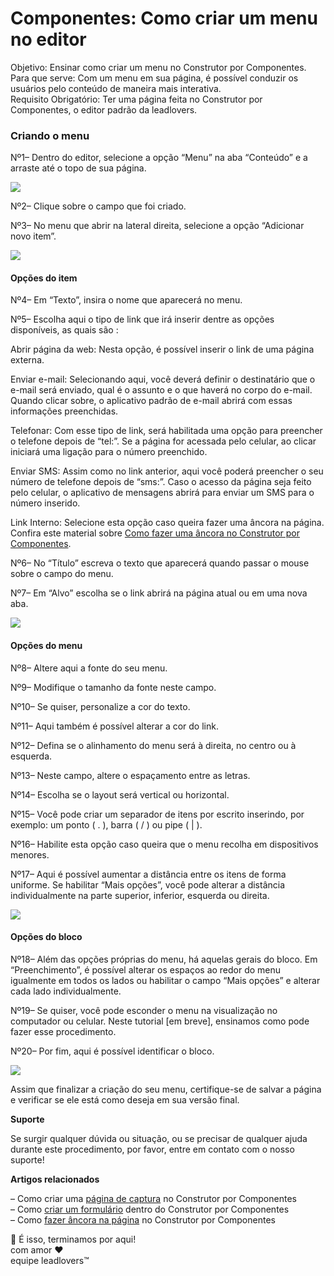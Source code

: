 # Componentes: Como criar um menu no editor

Objetivo: Ensinar como criar um menu no Construtor por Componentes.\
Para que serve: Com um menu em sua página, é possível conduzir os usuários pelo conteúdo de maneira mais interativa.\
Requisito Obrigatório: Ter uma página feita no Construtor por Componentes, o editor padrão da leadlovers.

### Criando o menu <a href="#criando-menu" id="criando-menu"></a>

Nº1– Dentro do editor, selecione a opção “Menu” na aba “Conteúdo” e a arraste até o topo de sua página.

[![](https://legado.leadlovers.site/wp-content/uploads/2021/12/img01-3.png)](https://legado.leadlovers.site/wp-content/uploads/2021/12/img01-3.png)

Nº2– Clique sobre o campo que foi criado.

Nº3– No menu que abrir na lateral direita, selecione a opção “Adicionar novo item”.

[![](https://legado.leadlovers.site/wp-content/uploads/2021/12/img02-3.png)](https://legado.leadlovers.site/wp-content/uploads/2021/12/img02-3.png)

#### Opções do item <a href="#opcoes-item" id="opcoes-item"></a>

Nº4– Em “Texto”, insira o nome que aparecerá no menu.&#x20;

Nº5– Escolha aqui o tipo de link que irá inserir dentre as opções disponíveis, as quais são :

Abrir página da web: Nesta opção, é possível inserir o link de uma página externa.

Enviar e-mail: Selecionando aqui, você deverá definir o destinatário que o e-mail será enviado, qual é o assunto e o que haverá no corpo do e-mail. Quando clicar sobre, o aplicativo padrão de e-mail abrirá com essas informações preenchidas.

Telefonar: Com esse tipo de link, será habilitada uma opção para preencher o telefone depois de “tel:”. Se a página for acessada pelo celular, ao clicar iniciará uma ligação para o número preenchido.

Enviar SMS: Assim como no link anterior, aqui você poderá preencher o seu número de telefone depois de “sms:”. Caso o acesso da página seja feito pelo celular, o aplicativo de mensagens abrirá para enviar um SMS para o número inserido.

Link Interno: Selecione esta opção caso queira fazer uma âncora na página. Confira este material sobre [Como fazer uma âncora no Construtor por Componentes](https://suporte.love/componentes-como-fazer-ancora-na-pagina/).

Nº6– No “Título” escreva o texto que aparecerá quando passar o mouse sobre o campo do menu.

Nº7– Em “Alvo” escolha se o link abrirá na página atual ou em uma nova aba.

[![](https://legado.leadlovers.site/wp-content/uploads/2021/12/img03-3.png)](https://legado.leadlovers.site/wp-content/uploads/2021/12/img03-3.png)

#### Opções do menu <a href="#opcoes-menu" id="opcoes-menu"></a>

Nº8– Altere aqui a fonte do seu menu.

Nº9– Modifique o tamanho da fonte neste campo.

Nº10– Se quiser, personalize a cor do texto.

Nº11– Aqui também é possível alterar a cor do link.&#x20;

Nº12– Defina se o alinhamento do menu será à direita, no centro ou à esquerda.

Nº13– Neste campo, altere o espaçamento entre as letras.

Nº14– Escolha se o layout será vertical ou horizontal.

Nº15– Você pode criar um separador de itens por escrito inserindo, por exemplo: um ponto ( . ), barra ( / )  ou pipe ( | ).

Nº16– Habilite esta opção caso queira que o menu recolha em dispositivos menores.

Nº17– Aqui é possível aumentar a distância entre os itens de forma uniforme. Se habilitar “Mais opções”, você pode alterar a distância individualmente na parte superior, inferior, esquerda ou direita.

[![](https://legado.leadlovers.site/wp-content/uploads/2021/12/img04-5.png)](https://legado.leadlovers.site/wp-content/uploads/2021/12/img04-5.png)

#### Opções do bloco <a href="#opcoes-bloco" id="opcoes-bloco"></a>

Nº18– Além das opções próprias do menu, há aquelas gerais do bloco. Em “Preenchimento”, é possível alterar os espaços ao redor do menu igualmente em todos os lados ou habilitar o campo “Mais opções” e alterar cada lado individualmente.

Nº19– Se quiser, você pode esconder o menu na visualização no computador ou celular. Neste tutorial \[em breve], ensinamos como pode fazer esse procedimento.

Nº20– Por fim, aqui é possível identificar o bloco. &#x20;

[![](https://legado.leadlovers.site/wp-content/uploads/2021/12/img05-5.png)](https://legado.leadlovers.site/wp-content/uploads/2021/12/img05-5.png)

Assim que finalizar a criação do seu menu, certifique-se de salvar a página e verificar se ele está como deseja em sua versão final.

**Suporte**

Se surgir qualquer dúvida ou situação, ou se precisar de qualquer ajuda durante este procedimento, por favor, entre em contato com o nosso suporte!

**Artigos relacionados**

– Como criar uma [página de captura](https://suporte.love/como-criar-e-configurar-uma-pagina-de-captura-no-editor-por-componentes/) no Construtor por Componentes\
– Como [criar um formulário](https://suporte.love/componentes-como-criar-um-formulario-dentro-do-editor/) dentro do Construtor por Componentes\
– Como [fazer âncora na página](https://suporte.love/componentes-como-fazer-ancora-na-pagina/) no Construtor por Componentes

🏁 É isso, terminamos por aqui!\
com amor ❤\
equipe leadlovers™
